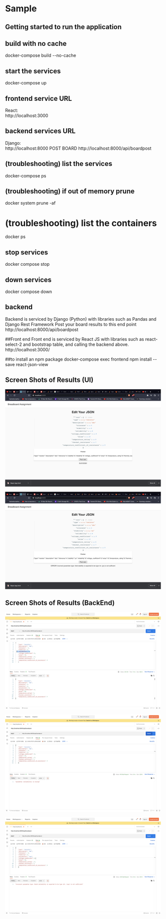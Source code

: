 # Sample

## Getting started to run the application

## build with no cache
docker-compose build --no-cache

## start the services
docker-compose up

## frontend service URL
React:            
http://localhost:3000

## backend services URL
Django:            
http://localhost:8000
POST BOARD
http://localhost:8000/api/boardpost

## (troubleshooting) list the services
docker-compose ps

## (troubleshooting) if out of memory prune
docker system prune -af

# (troubleshooting) list the containers
docker ps

## stop services
docker compose stop

## down services
docker compose down

## backend
Backend is serviced by Django (Python) with libraries such as Pandas and Django Rest Framework
Post your board results to this end point
http://localhost:8000/api/boardpost

##Front end
Front end is serviced by React JS with libraries such as react-select-2 and bootstrap table, and calling the backend above.
http://localhost:3000/

##to install an npm package
docker-compose exec frontend npm install --save react-json-view


## Screen Shots of Results (UI)

![Alt text](sample_pics/UI4.png?raw=true "List")

![Alt text](sample_pics/UI5.png?raw=true "List")

## Screen Shots of Results (BackEnd)

![Alt text](sample_pics/PM1.png?raw=true "List")

![Alt text](sample_pics/PM2.png?raw=true "List")

![Alt text](sample_pics/PM3.png?raw=true "List")
